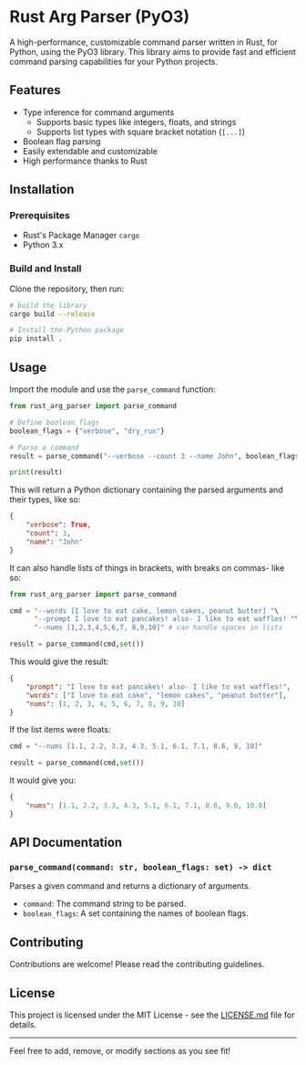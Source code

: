 # Rust Arg Parser (PyO3)

A high-performance, customizable command parser written in Rust, for Python, using the PyO3 library. This library aims to provide fast and efficient command parsing capabilities for your Python projects.

## Features

- Type inference for command arguments
  - Supports basic types like integers, floats, and strings
  - Supports list types with square bracket notation (`[...]`)
- Boolean flag parsing
- Easily extendable and customizable
- High performance thanks to Rust

## Installation

### Prerequisites

- Rust's Package Manager `cargo`
- Python 3.x

### Build and Install

Clone the repository, then run:

```bash
# build the library
cargo build --release

# Install the Python package
pip install .
```

## Usage

Import the module and use the `parse_command` function:

```python
from rust_arg_parser import parse_command

# Define boolean flags
boolean_flags = {"verbose", "dry_run"}

# Parse a command
result = parse_command("--verbose --count 3 --name John", boolean_flags)

print(result)
```

This will return a Python dictionary containing the parsed arguments and their types, like so:

```json
{
    "verbose": True,
    "count": 3,
    "name": "John"
}
```

It can also handle lists of things in brackets, with breaks on commas- like so:

```python
from rust_arg_parser import parse_command

cmd = "--words [I love to eat cake, lemon cakes, peanut butter] "\
      "--prompt I love to eat pancakes! also- I like to eat waffles! "\
      "--nums [1,2,3,4,5,6,7, 8,9,10]" # can handle spaces in lists

result = parse_command(cmd,set())
```
This would give the result:
```json
{
    "prompt": "I love to eat pancakes! also- I like to eat waffles!",   
    "words": ["I love to eat cake", "lemon cakes", "peanut butter"],    
    "nums": [1, 2, 3, 4, 5, 6, 7, 8, 9, 10]
}
```

If the list items were floats:
```py
cmd = "--nums [1.1, 2.2, 3.3, 4.3, 5.1, 6.1, 7.1, 8.6, 9, 10]"

result = parse_command(cmd,set())
```
It would give you:
```json
{
    "nums": [1.1, 2.2, 3.3, 4.3, 5.1, 6.1, 7.1, 8.6, 9.0, 10.0]
}
```


## API Documentation

### `parse_command(command: str, boolean_flags: set) -> dict`

Parses a given command and returns a dictionary of arguments.

- `command`: The command string to be parsed.
- `boolean_flags`: A set containing the names of boolean flags.

## Contributing

Contributions are welcome! Please read the contributing guidelines.

## License

This project is licensed under the MIT License - see the [LICENSE.md](LICENSE.md) file for details.

---

Feel free to add, remove, or modify sections as you see fit!